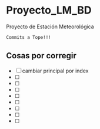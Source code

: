 # Proyecto_LM_BD
Proyecto de Estación Meteorológica 

```sh
Commits a Tope!!!
```

## Cosas por corregir 
- [ ] cambiar principal por index
- [ ] 
- [ ] 
- [ ] 
- [ ] 
- [ ] 
- [ ] 
- [ ] 
- [ ] 
